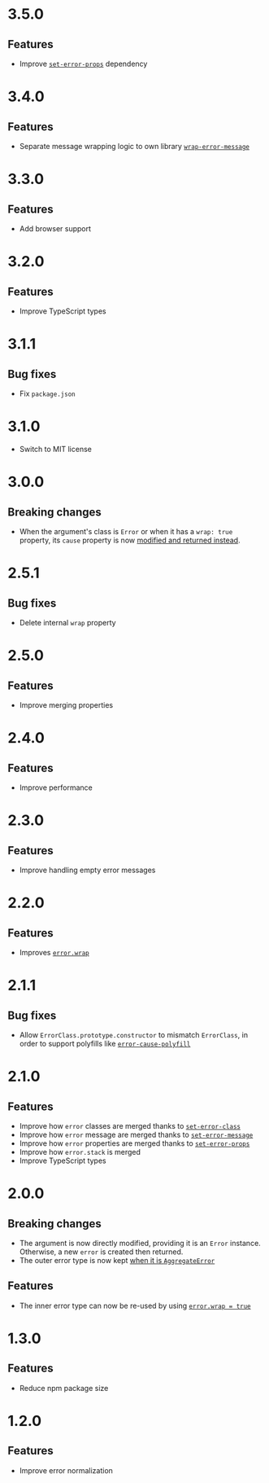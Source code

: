# 3.5.0

## Features

- Improve [`set-error-props`](https://github.com/ehmicky/set-error-props)
  dependency

# 3.4.0

## Features

- Separate message wrapping logic to own library
  [`wrap-error-message`](https://github.com/ehmicky/wrap-error-message)

# 3.3.0

## Features

- Add browser support

# 3.2.0

## Features

- Improve TypeScript types

# 3.1.1

## Bug fixes

- Fix `package.json`

# 3.1.0

- Switch to MIT license

# 3.0.0

## Breaking changes

- When the argument's class is `Error` or when it has a `wrap: true` property,
  its `cause` property is now
  [modified and returned instead](README.md#error-class).

# 2.5.1

## Bug fixes

- Delete internal `wrap` property

# 2.5.0

## Features

- Improve merging properties

# 2.4.0

## Features

- Improve performance

# 2.3.0

## Features

- Improve handling empty error messages

# 2.2.0

## Features

- Improves [`error.wrap`](README.md#error-class)

# 2.1.1

## Bug fixes

- Allow `ErrorClass.prototype.constructor` to mismatch `ErrorClass`, in order to
  support polyfills like
  [`error-cause-polyfill`](https://github.com/ehmicky/error-cause-polyfill)

# 2.1.0

## Features

- Improve how `error` classes are merged thanks to
  [`set-error-class`](https://github.com/ehmicky/set-error-class)
- Improve how `error` message are merged thanks to
  [`set-error-message`](https://github.com/ehmicky/set-error-message)
- Improve how `error` properties are merged thanks to
  [`set-error-props`](https://github.com/ehmicky/set-error-props)
- Improve how `error.stack` is merged
- Improve TypeScript types

# 2.0.0

## Breaking changes

- The argument is now directly modified, providing it is an `Error` instance.
  Otherwise, a new `error` is created then returned.
- The outer error type is now kept
  [when it is `AggregateError`](README.md#error-type)

## Features

- The inner error type can now be re-used by using
  [`error.wrap = true`](README.md#error-type)

# 1.3.0

## Features

- Reduce npm package size

# 1.2.0

## Features

- Improve error normalization
